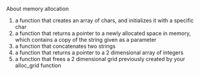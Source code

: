 About memory allocation
1. a function that creates an array of chars, and initializes it with a specific char
2. a function that returns a pointer to a newly allocated space in memory, which contains a copy of the string given as a parameter
3.  a function that concatenates two strings
4. a function that returns a pointer to a 2 dimensional array of integers
5. a function that frees a 2 dimensional grid previously created by your alloc_grid function 
